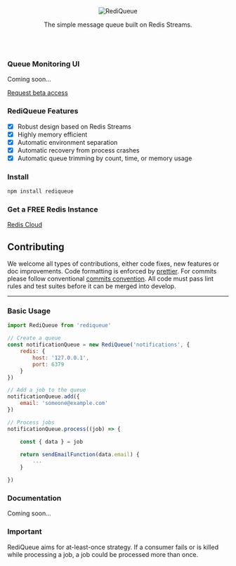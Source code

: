 <div align="center">
    <img src="https://skyf4ll.nyc3.cdn.digitaloceanspaces.com/npm/rediQueue.png" alt="RediQueue" />
    <br/>
    <p>
        The simple message queue built on Redis Streams.
    </p>
    <br/>
    <br/>
</div>

### Queue Monitoring UI

Coming soon...

[Request beta access](https://cdn.forms-content.sg-form.com/8e4ae6f6-2a8a-11eb-a1d1-4e330953a988)

### RediQueue Features

- [x] Robust design based on Redis Streams
- [x] Highly memory efficient
- [x] Automatic environment separation
- [x] Automatic recovery from process crashes
- [x] Automatic queue trimming by count, time, or memory usage 

### Install

```bash
npm install rediqueue
```

### Get a FREE Redis Instance

[Redis Cloud](https://redislabs.com/redis-enterprise-cloud/overview/)

## Contributing

We welcome all types of contributions, either code fixes, new features or doc improvements.
Code formatting is enforced by [prettier](https://prettier.io/).
For commits please follow conventional [commits convention](https://www.conventionalcommits.org/en/v1.0.0-beta.2/).
All code must pass lint rules and test suites before it can be merged into develop.

---

### Basic Usage

```js
import RediQueue from 'rediqueue'

// Create a queue
const notificationQueue = new RediQueue('notifications', { 
    redis: {
        host: '127.0.0.1',
        port: 6379
    }
})

// Add a job to the queue
notificationQueue.add({
    email: 'someone@example.com'
})

// Process jobs
notificationQueue.process((job) => {

    const { data } = job

    return sendEmailFunction(data.email) {
        ...
    }

})
```

### Documentation

Coming soon...

### Important

RediQueue aims for at-least-once strategy. If a consumer fails or is killed while processing a job, a job could be processed more than once.
